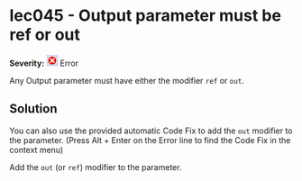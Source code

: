 # Iec045 - Output parameter must be ref or out

**Severity:** ![Error](../images/Error.png) Error

Any Output parameter must have either the modifier `ref` or `out`.


## Solution

You can also use the provided automatic Code Fix to add the `out` modifier to the parameter. (Press Alt + Enter on the Error line to find the Code Fix in the context menu) 


Add the `out` (or `ref`) modifier to the parameter.